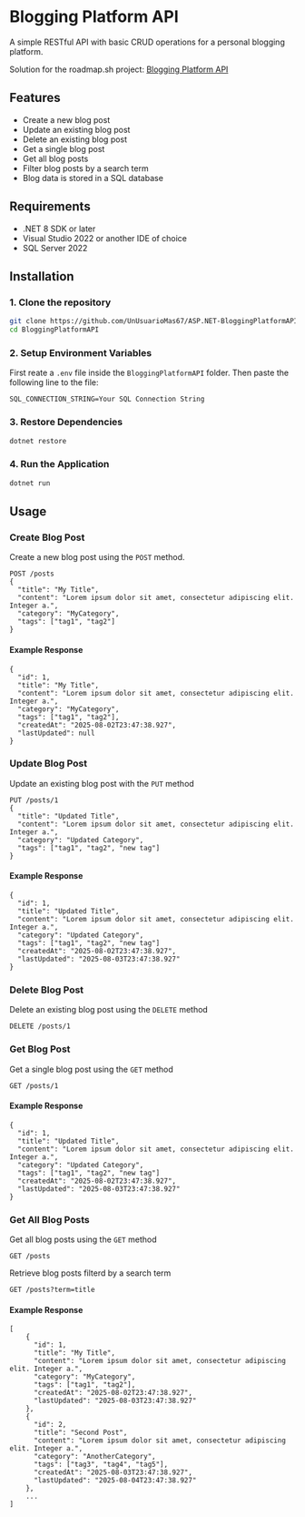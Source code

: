 # Blogging Platform API

A simple RESTful API with basic CRUD operations for a personal blogging platform.

Solution for the roadmap.sh project: [Blogging Platform API](https://roadmap.sh/projects/blogging-platform-api)

## Features

- Create a new blog post
- Update an existing blog post
- Delete an existing blog post
- Get a single blog post
- Get all blog posts
- Filter blog posts by a search term
- Blog data is stored in a SQL database

## Requirements

- .NET 8 SDK or later
- Visual Studio 2022 or another IDE of choice
- SQL Server 2022

## Installation

### 1. Clone the repository

```bash
git clone https://github.com/UnUsuarioMas67/ASP.NET-BloggingPlatformAPI
cd BloggingPlatformAPI
```

### 2. Setup Environment Variables

First reate a `.env` file inside the `BloggingPlatformAPI` folder. Then paste the following line to the file:

```
SQL_CONNECTION_STRING=Your SQL Connection String
```

### 3. Restore Dependencies

```bash
dotnet restore
```

### 4. Run the Application

```bash
dotnet run
```

## Usage

### Create Blog Post

Create a new blog post using the `POST` method.

```
POST /posts
{
  "title": "My Title",
  "content": "Lorem ipsum dolor sit amet, consectetur adipiscing elit. Integer a.",
  "category": "MyCategory",
  "tags": ["tag1", "tag2"]
}
```

#### Example Response

```
{
  "id": 1,
  "title": "My Title",
  "content": "Lorem ipsum dolor sit amet, consectetur adipiscing elit. Integer a.",
  "category": "MyCategory",
  "tags": ["tag1", "tag2"],
  "createdAt": "2025-08-02T23:47:38.927",
  "lastUpdated": null
}
```

### Update Blog Post

Update an existing blog post with the `PUT` method

```
PUT /posts/1
{
  "title": "Updated Title",
  "content": "Lorem ipsum dolor sit amet, consectetur adipiscing elit. Integer a.",
  "category": "Updated Category",
  "tags": ["tag1", "tag2", "new tag"]
}
```

#### Example Response

```
{
  "id": 1,
  "title": "Updated Title",
  "content": "Lorem ipsum dolor sit amet, consectetur adipiscing elit. Integer a.",
  "category": "Updated Category",
  "tags": ["tag1", "tag2", "new tag"]
  "createdAt": "2025-08-02T23:47:38.927",
  "lastUpdated": "2025-08-03T23:47:38.927"
}
```

### Delete Blog Post

Delete an existing blog post using the `DELETE` method
```
DELETE /posts/1
```

### Get Blog Post

Get a single blog post using the `GET` method
```
GET /posts/1
```

#### Example Response

```
{
  "id": 1,
  "title": "Updated Title",
  "content": "Lorem ipsum dolor sit amet, consectetur adipiscing elit. Integer a.",
  "category": "Updated Category",
  "tags": ["tag1", "tag2", "new tag"]
  "createdAt": "2025-08-02T23:47:38.927",
  "lastUpdated": "2025-08-03T23:47:38.927"
}
```

### Get All Blog Posts

Get all blog posts using the `GET` method
```
GET /posts
```

Retrieve blog posts filterd by a search term
```
GET /posts?term=title
```

#### Example Response

```
[
    {
      "id": 1,
      "title": "My Title",
      "content": "Lorem ipsum dolor sit amet, consectetur adipiscing elit. Integer a.",
      "category": "MyCategory",
      "tags": ["tag1", "tag2"],
      "createdAt": "2025-08-02T23:47:38.927",
      "lastUpdated": "2025-08-03T23:47:38.927"
    },
    {
      "id": 2,
      "title": "Second Post",
      "content": "Lorem ipsum dolor sit amet, consectetur adipiscing elit. Integer a.",
      "category": "AnotherCategory",
      "tags": ["tag3", "tag4", "tag5"],
      "createdAt": "2025-08-03T23:47:38.927",
      "lastUpdated": "2025-08-04T23:47:38.927"
    },
    ...
]
```


